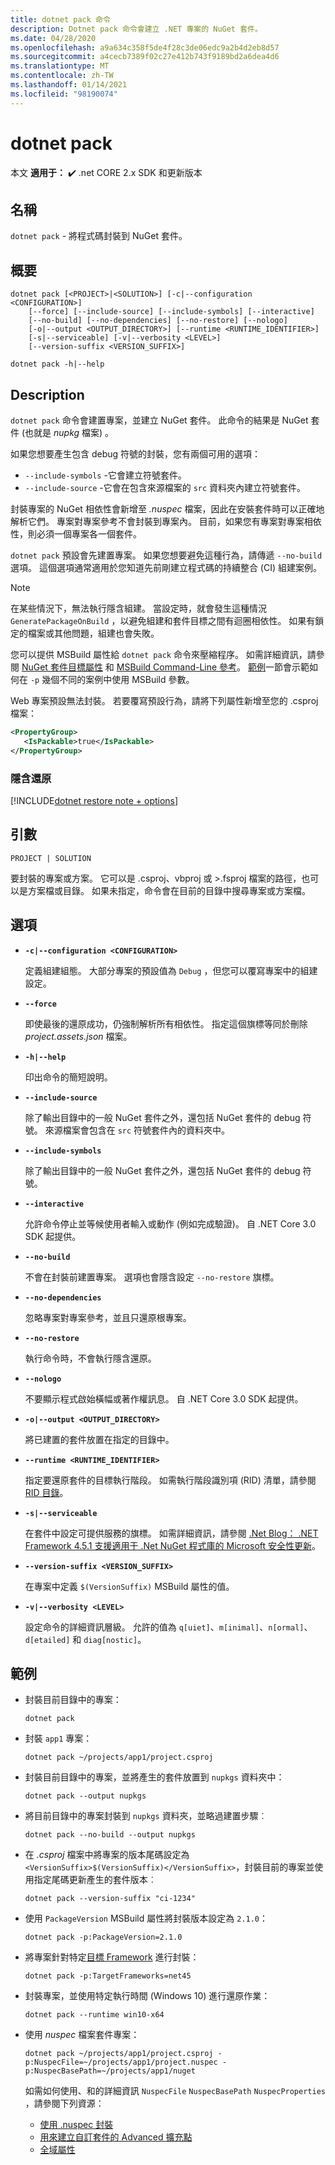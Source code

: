 ```yaml
---
title: dotnet pack 命令
description: Dotnet pack 命令會建立 .NET 專案的 NuGet 套件。
ms.date: 04/28/2020
ms.openlocfilehash: a9a634c358f5de4f28c3de06edc9a2b4d2eb8d57
ms.sourcegitcommit: a4cecb7389f02c27e412b743f9189bd2a6dea4d6
ms.translationtype: MT
ms.contentlocale: zh-TW
ms.lasthandoff: 01/14/2021
ms.locfileid: "98190074"
---
```

# <a name="dotnet-pack"></a>dotnet pack

本文 **適用于：** ✔️ .net CORE 2.x SDK 和更新版本

## <a name="name"></a>名稱

`dotnet pack` - 將程式碼封裝到 NuGet 套件。

## <a name="synopsis"></a>概要

```dotnetcli
dotnet pack [<PROJECT>|<SOLUTION>] [-c|--configuration <CONFIGURATION>]
    [--force] [--include-source] [--include-symbols] [--interactive]
    [--no-build] [--no-dependencies] [--no-restore] [--nologo]
    [-o|--output <OUTPUT_DIRECTORY>] [--runtime <RUNTIME_IDENTIFIER>]
    [-s|--serviceable] [-v|--verbosity <LEVEL>]
    [--version-suffix <VERSION_SUFFIX>]

dotnet pack -h|--help
```

## <a name="description"></a>Description

`dotnet pack` 命令會建置專案，並建立 NuGet 套件。 此命令的結果是 NuGet 套件 (也就是 *nupkg* 檔案) 。

如果您想要產生包含 debug 符號的封裝，您有兩個可用的選項：

- `--include-symbols` -它會建立符號套件。
- `--include-source` -它會在包含來源檔案的 `src` 資料夾內建立符號套件。

封裝專案的 NuGet 相依性會新增至 *.nuspec* 檔案，因此在安裝套件時可以正確地解析它們。 專案對專案參考不會封裝到專案內。 目前，如果您有專案對專案相依性，則必須一個專案各一個套件。

`dotnet pack` 預設會先建置專案。 如果您想要避免這種行為，請傳遞 `--no-build` 選項。 這個選項通常適用於您知道先前剛建立程式碼的持續整合 (CI) 組建案例。

> [!NOTE]
> 在某些情況下，無法執行隱含組建。 當設定時，就會發生這種情況 `GeneratePackageOnBuild` ，以避免組建和套件目標之間有迴圈相依性。 如果有鎖定的檔案或其他問題，組建也會失敗。

您可以提供 MSBuild 屬性給 `dotnet pack` 命令來壓縮程序。 如需詳細資訊，請參閱 [NuGet 套件目標屬性](/nuget/reference/msbuild-targets#pack-target) 和 [MSBuild Command-Line 參考](/visualstudio/msbuild/msbuild-command-line-reference)。 [範例](#examples)一節會示範如何在 `-p` 幾個不同的案例中使用 MSBuild 參數。

Web 專案預設無法封裝。 若要覆寫預設行為，請將下列屬性新增至您的 .csproj 檔案：

```xml
<PropertyGroup>
   <IsPackable>true</IsPackable>
</PropertyGroup>
```

### <a name="implicit-restore"></a>隱含還原

[!INCLUDE[dotnet restore note + options](~/includes/dotnet-restore-note-options.md)]

## <a name="arguments"></a>引數

`PROJECT | SOLUTION`

  要封裝的專案或方案。 它可以是 .csproj、vbproj 或 >.fsproj 檔案的路徑，也可以是方案檔或目錄。 如果未指定，命令會在目前的目錄中搜尋專案或方案檔。

## <a name="options"></a>選項

- **`-c|--configuration <CONFIGURATION>`**

  定義組建組態。 大部分專案的預設值為 `Debug` ，但您可以覆寫專案中的組建設定。

- **`--force`**

  即使最後的還原成功，仍強制解析所有相依性。 指定這個旗標等同於刪除 *project.assets.json* 檔案。

- **`-h|--help`**

  印出命令的簡短說明。

- **`--include-source`**

  除了輸出目錄中的一般 NuGet 套件之外，還包括 NuGet 套件的 debug 符號。 來源檔案會包含在 `src` 符號套件內的資料夾中。

- **`--include-symbols`**

  除了輸出目錄中的一般 NuGet 套件之外，還包括 NuGet 套件的 debug 符號。

- **`--interactive`**

  允許命令停止並等候使用者輸入或動作 (例如完成驗證)。 自 .NET Core 3.0 SDK 起提供。

- **`--no-build`**

  不會在封裝前建置專案。 選項也會隱含設定 `--no-restore` 旗標。

- **`--no-dependencies`**

  忽略專案對專案參考，並且只還原根專案。

- **`--no-restore`**

  執行命令時，不會執行隱含還原。

- **`--nologo`**

  不要顯示程式啟始橫幅或著作權訊息。 自 .NET Core 3.0 SDK 起提供。

- **`-o|--output <OUTPUT_DIRECTORY>`**

  將已建置的套件放置在指定的目錄中。

- **`--runtime <RUNTIME_IDENTIFIER>`**

  指定要還原套件的目標執行階段。 如需執行階段識別項 (RID) 清單，請參閱 [RID 目錄](../rid-catalog.md)。

- **`-s|--serviceable`**

  在套件中設定可提供服務的旗標。 如需詳細資訊，請參閱 [.Net Blog： .NET Framework 4.5.1 支援適用于 .Net NuGet 程式庫的 Microsoft 安全性更新](https://aka.ms/nupkgservicing)。

- **`--version-suffix <VERSION_SUFFIX>`**

  在專案中定義 `$(VersionSuffix)` MSBuild 屬性的值。

- **`-v|--verbosity <LEVEL>`**

  設定命令的詳細資訊層級。 允許的值為 `q[uiet]`、`m[inimal]`、`n[ormal]`、`d[etailed]` 和 `diag[nostic]`。

## <a name="examples"></a>範例

- 封裝目前目錄中的專案：

  ```dotnetcli
  dotnet pack
  ```

- 封裝 `app1` 專案：

  ```dotnetcli
  dotnet pack ~/projects/app1/project.csproj
  ```

- 封裝目前目錄中的專案，並將產生的套件放置到 `nupkgs` 資料夾中：

  ```dotnetcli
  dotnet pack --output nupkgs
  ```

- 將目前目錄中的專案封裝到 `nupkgs` 資料夾，並略過建置步驟︰

  ```dotnetcli
  dotnet pack --no-build --output nupkgs
  ```

- 在 *.csproj* 檔案中將專案的版本尾碼設定為 `<VersionSuffix>$(VersionSuffix)</VersionSuffix>`，封裝目前的專案並使用指定尾碼更新產生的套件版本︰

  ```dotnetcli
  dotnet pack --version-suffix "ci-1234"
  ```

- 使用 `PackageVersion` MSBuild 屬性將封裝版本設定為 `2.1.0`：

  ```dotnetcli
  dotnet pack -p:PackageVersion=2.1.0
  ```

- 將專案針對特定[目標 Framework](../../standard/frameworks.md) 進行封裝：

  ```dotnetcli
  dotnet pack -p:TargetFrameworks=net45
  ```

- 封裝專案，並使用特定執行時間 (Windows 10) 進行還原作業：

  ```dotnetcli
  dotnet pack --runtime win10-x64
  ```

- 使用 *nuspec* 檔案套件專案：

  ```dotnetcli
  dotnet pack ~/projects/app1/project.csproj -p:NuspecFile=~/projects/app1/project.nuspec -p:NuspecBasePath=~/projects/app1/nuget
  ```

  如需如何使用、和的詳細資訊 `NuspecFile` `NuspecBasePath` `NuspecProperties` ，請參閱下列資源：

  - [使用 .nuspec 封裝](/nuget/reference/msbuild-targets#packing-using-a-nuspec)
  - [用來建立自訂套件的 Advanced 擴充點](/nuget/reference/msbuild-targets#advanced-extension-points-to-create-customized-package)
  - [全域屬性](/visualstudio/msbuild/msbuild-properties#global-properties)
